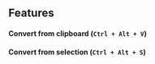 ## Features

#### Convert from clipboard (`Ctrl + Alt + V`)

#### Convert from selection (`Ctrl + Alt + S`)